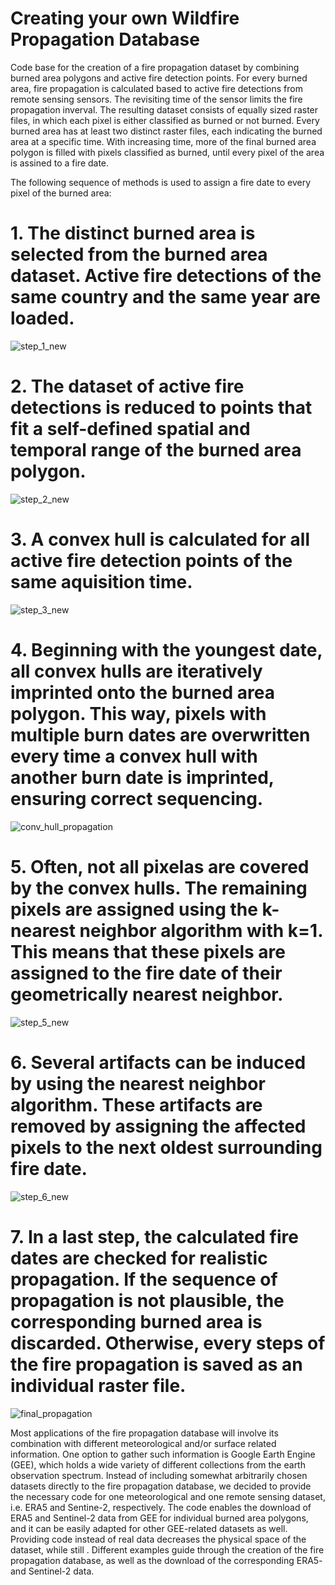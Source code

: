 # Creating your own Wildfire Propagation Database

Code base for the creation of a fire propagation dataset by combining burned area polygons and active fire detection points.
For every burned area, fire propagation is calculated based to active fire detections from remote sensing sensors. The revisiting time of the sensor limits the fire propagation inverval. 
The resulting dataset consists of equally sized raster files, in which each pixel is either classified as burned or not burned. 
Every burned area has at least two distinct raster files, each indicating the burned area at a specific time. With increasing time, more of the final burned area polygon is filled with pixels classified as burned, until every pixel of the area is assined to a fire date.

The following sequence of methods is used to assign a fire date to every pixel of the burned area:
# 1. The distinct burned area is selected from the burned area dataset. Active fire detections of the same country and the same year are loaded.

![step_1_new](https://github.com/user-attachments/assets/88f6760f-f0c2-47ca-a6de-f8d0c874a300)

# 2. The dataset of active fire detections is reduced to points that fit a self-defined spatial and temporal range of the burned area polygon.

![step_2_new](https://github.com/user-attachments/assets/4db1bc37-053d-4472-9df9-6055a6050dc4)

# 3. A convex hull is calculated for all active fire detection points of the same aquisition time.

![step_3_new](https://github.com/user-attachments/assets/57a57c88-137b-4ff2-b7e3-3c684f93d332)

# 4. Beginning with the youngest date, all convex hulls are iteratively imprinted onto the burned area polygon. This way, pixels with multiple burn dates are overwritten every time a convex hull with another burn date is imprinted, ensuring correct sequencing.

![conv_hull_propagation](https://github.com/user-attachments/assets/b11be3a4-c45b-4da3-a871-8a9a8268a645)

# 5. Often, not all pixelas are covered by the convex hulls. The remaining pixels are assigned using the k-nearest neighbor algorithm with k=1. This means that these pixels are assigned to the fire date of their geometrically nearest neighbor.

![step_5_new](https://github.com/user-attachments/assets/12b49eeb-a09e-46bd-8c7b-ba868ef98ed1)

# 6. Several artifacts can be induced by using the nearest neighbor algorithm. These artifacts are removed by assigning the affected pixels to the next oldest surrounding fire date.

![step_6_new](https://github.com/user-attachments/assets/a7a88e2b-c2c0-4e04-863b-ac63463b4c90)

# 7. In a last step, the calculated fire dates are checked for realistic propagation. If the sequence of propagation is not plausible, the corresponding burned area is discarded. Otherwise, every steps of the fire propagation is saved as an individual raster file.

![final_propagation](https://github.com/user-attachments/assets/e6aee86e-eb86-4d2f-8bde-211b18c479e6)


Most applications of the fire propagation database will involve its combination with different meteorological and/or surface related information. One option to gather such information is Google Earth Engine (GEE), which holds a wide variety of different collections from the earth observation spectrum. Instead of including somewhat arbitrarily chosen datasets directly to the fire propagation database, we decided to provide the necessary code for one meteorological and one remote sensing dataset, i.e. ERA5 and Sentine-2, respectively.
The code enables the download of ERA5 and Sentinel-2 data from GEE for individual burned area polygons, and it can be easily adapted for other GEE-related datasets as well. Providing code instead of real data decreases the physical space of the dataset, while still .  Different examples guide through the creation of the fire propagation database, as well as the download of the corresponding ERA5- and Sentinel-2 data. 



